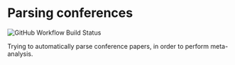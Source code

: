 # Parsing conferences

![GitHub Workflow Build Status](https://github.com/zaccharieramzi/parsing-conferences/workflows/Continuous%20testing/badge.svg)

Trying to automatically parse conference papers, in order to perform meta-analysis.
